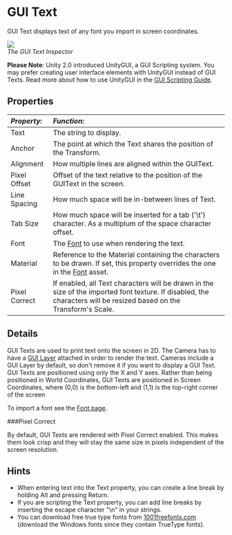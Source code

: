 GUI Text
========


<span class=keyword>GUI Text</span> displays text of any font you import in screen coordinates.


![](http://docwiki.hq.unity3d.com/uploads/Main/Inspector-GUIText.png)  
_The GUI Text <span class=keyword>Inspector</span>_

__Please Note__: Unity 2.0 introduced <span class=keyword>UnityGUI</span>, a GUI Scripting system.  You may prefer creating user interface elements with UnityGUI instead of GUI Texts.  Read more about how to use UnityGUI in the [GUI Scripting Guide](GUIScriptingGuide.md).


Properties
----------



|**_Property:_** |**_Function:_** |
|:---|:---|
|<span class=component>Text</span>     |The string to display. |
|<span class=component>Anchor</span>   |The point at which the <span class=component>Text</span> shares the position of the <span class=keyword>Transform</span>. |
|<span class=component>Alignment</span>    |How multiple lines are aligned within the <span class=keyword>GUIText</span>. |
|<span class=component>Pixel Offset</span> |Offset of the text relative to the position of the GUIText in the screen.|
|<span class=component>Line Spacing</span> |How much space will be in-between lines of <span class=component>Text</span>. |
|<span class=component>Tab Size</span> |How much space will be inserted for a tab ('\t') character. As a multiplum of the space character offset. |
|<span class=component>Font</span>     |The [Font](class-Font.md) to use when rendering the text. |
|<span class=component>Material</span> |Reference to the <span class=keyword>Material</span> containing the characters to be drawn. If set, this property overrides the one in the [Font](class-Font.md) asset. |
|<span class=component>Pixel Correct</span> |If enabled, all <span class=component>Text</span> characters will be drawn in the size of the imported font texture. If disabled, the characters will be resized based on the Transform's <span class=component>Scale</span>. |


Details
-------


GUI Texts are used to print text onto the screen in 2D. The <span class=keyword>Camera</span> has to have a [GUI Layer](class-GUILayer.md) attached in order to render the text.  Cameras include a GUI Layer by default, so don't remove it if you want to display a GUI Text.  GUI Texts are positioned using only the X and Y axes.  Rather than being positioned in World Coordinates, GUI Texts are positioned in Screen Coordinates, where (0,0) is the bottom-left and (1,1) is the top-right corner of the screen

To import a font see the [Font page](class-Font.md).


###Pixel Correct

By default, GUI Texts are rendered with <span class=component>Pixel Correct</span> enabled. This makes them look crisp and they will stay the same size in pixels independent of the screen resolution.

Hints
-----

* When entering text into the <span class=component>Text</span> property, you can create a line break by holding <span class=menu>Alt</span> and pressing <span class=menu>Return</span>.
* If you are scripting the <span class=component>Text</span> property, you can add line breaks by inserting the escape character "\n" in your strings.
* You can download free true type fonts from [1001freefonts.com](http://www.1001freefonts.com/fonts/afonts.htm.md) (download the Windows fonts since they contain TrueType fonts).
